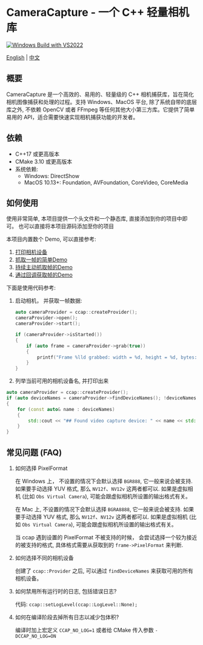 # CameraCapture - 一个 C++ 轻量相机库

[![Windows Build with VS2022](https://github.com/wysaid/CameraCapture/workflows/Windows%20Build%20with%20VS2022/badge.svg)](https://github.com/wysaid/CameraCapture/actions/workflows/windows-build.yml)

[English](./README.md) | [中文](./README.zh-CN.md)

## 概要

CameraCapture 是一个高效的、易用的、轻量级的 C++ 相机捕获库，旨在简化相机图像捕获和处理的过程。支持 Windows、MacOS 平台, 除了系统自带的底层库之外, 不依赖 OpenCV 或者 FFmpeg 等任何其他大小第三方库。它提供了简单易用的 API，适合需要快速实现相机捕获功能的开发者。

## 依赖

- C++17 或更高版本
- CMake 3.10 或更高版本
- 系统依赖:
  - Windows: DirectShow
  - MacOS 10.13+: Foundation, AVFoundation, CoreVideo, CoreMedia

## 如何使用

使用非常简单, 本项目提供一个头文件和一个静态库, 直接添加到你的项目中即可。
也可以直接将本项目源码添加至你的项目

本项目内置数个 Demo, 可以直接参考:

1. [打印相机设备](./demo/0-print_camera.cpp)
2. [抓取一帧的简单Demo](./demo/1-minimal_demo.cpp)
3. [持续主动抓取帧的Demo](./demo/2-capture_grab.cpp)
4. [通过回调获取帧的Demo](./demo/3-capture_callback.cpp)

下面是使用代码参考:

1. 启动相机， 并获取一帧数据:

    ```cpp
    auto cameraProvider = ccap::createProvider();
    cameraProvider->open();
    cameraProvider->start();

    if (cameraProvider->isStarted())
    {
        if (auto frame = cameraProvider->grab(true))
        {
            printf("Frame %lld grabbed: width = %d, height = %d, bytes: %d\n", frame->frameIndex, frame->width, frame->height, frame->sizeInBytes);
        }
    }
    ```

2. 列举当前可用的相机设备名, 并打印出来

  ```cpp
  auto cameraProvider = ccap::createProvider();
  if (auto deviceNames = cameraProvider->findDeviceNames(); !deviceNames.empty())
  {
      for (const auto& name : deviceNames)
      {
          std::cout << "## Found video capture device: " << name << std::endl;
      }
  }
  ```

## 常见问题 (FAQ)

1. 如何选择 PixelFormat

    在 Windows 上， 不设置的情况下会默认选择 `BGR888`, 它一般来说会被支持. 如果要手动选择 YUV 格式, 那么 `NV12f`、`NV12v` 这两者都可以.
    如果是虚拟相机 (比如 `Obs Virtual Camera`), 可能会跟虚拟相机所设置的输出格式有关。
  
    在 Mac 上, 不设置的情况下会默认选择 `BGRA8888`, 它一般来说会被支持. 如果要手动选择 YUV 格式, 那么 `NV12f`、`NV12v` 这两者都可以.
    如果是虚拟相机 (比如 `Obs Virtual Camera`), 可能会跟虚拟相机所设置的输出格式有关。
  
    当 ccap 遇到设置的 PixelFormat 不被支持的时候， 会尝试选择一个较为接近的被支持的格式, 具体格式需要从获取到的 `frame->PixelFormat` 来判断.
  
2. 如何选择不同的相机设备

    创建了 `ccap::Provider` 之后, 可以通过 `findDeviceNames` 来获取可用的所有相机设备。

3. 如何禁用所有运行时的日志, 包括错误日志?

    代码: `ccap::setLogLevel(ccap::LogLevel::None);`

4. 如何在编译阶段去掉所有日志以减少包体积?

    编译时加上宏定义 `CCAP_NO_LOG=1` 或者给 CMake 传入参数 `-DCCAP_NO_LOG=ON`
